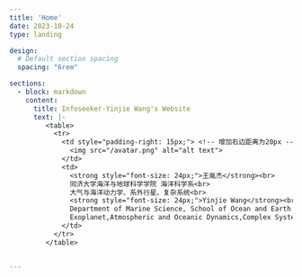 ```yaml
---
title: 'Home'
date: 2023-10-24
type: landing

design:
  # Default section spacing
  spacing: "6rem"

sections:
  - block: markdown
    content:
      title: Infoseeker-Yinjie Wang's Website
      text: |-
         <table>
           <tr>
             <td style="padding-right: 15px;"> <!-- 增加右边距离为20px -->
               <img src="/avatar.png" alt="alt text">
             </td>
             <td>
               <strong style="font-size: 24px;">王胤杰</strong><br>
               同济大学海洋与地球科学学院 海洋科学系<br>
               大气与海洋动力学、系外行星、复杂系统<br>
               <strong style="font-size: 24px;">Yinjie Wang</strong><br>
               Department of Marine Science, School of Ocean and Earth Sciences, Tongji University<br>
               Exoplanet,Atmospheric and Oceanic Dynamics,Complex System
             </td>
           </tr>
         </table>


---
```

